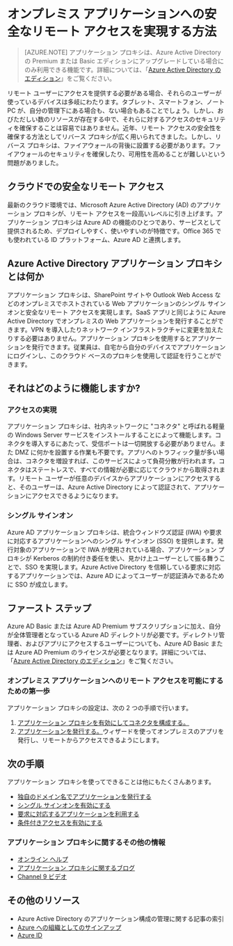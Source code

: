 <properties
	pageTitle="オンプレミス アプリへの安全なリモート アクセスを実現する方法"
	description="Azure AD アプリケーション プロキシを使用して、オンプレミス アプリへの安全なリモート アクセスを実現する方法について取り上げます。"
	services="active-directory"
	documentationCenter=""
	authors="kgremban"
	manager="stevenpo"
	editor=""/>

<tags
	ms.service="active-directory"
	ms.workload="identity"
	ms.tgt_pltfrm="na"
	ms.devlang="na"
	ms.topic="article"
	ms.date="04/12/2016"
	ms.author="kgremban"/>

# オンプレミス アプリケーションへの安全なリモート アクセスを実現する方法

> [AZURE.NOTE] アプリケーション プロキシは、Azure Active Directory の Premium または Basic エディションにアップグレードしている場合にのみ利用できる機能です。詳細については、「[Azure Active Directory のエディション](active-directory-editions.md)」をご覧ください。

リモート ユーザーにアクセスを提供する必要がある場合、それらのユーザーが使っているデバイスは多岐にわたります。タブレット、スマートフォン、ノート PC が、自分の管理下にある場合も、ない場合もあることでしょう。しかし、おびただしい数のリソースが存在する中で、それらに対するアクセスのセキュリティを確保することは容易ではありません。近年、リモート アクセスの安全性を確保する方法としてリバース プロキシが広く用いられてきました。しかし、リバース プロキシは、ファイアウォールの背後に設置する必要があります。ファイアウォールのセキュリティを確保したり、可用性を高めることが難しいという問題がありました。

## クラウドでの安全なリモート アクセス
最新のクラウド環境では、Microsoft Azure Active Directory (AD) のアプリケーション プロキシが、リモート アクセスを一段高いレベルに引き上げます。アプリケーション プロキシは Azure AD の機能のひとつであり、サービスとして提供されるため、デプロイしやすく、使いやすいのが特徴です。Office 365 でも使われている ID プラットフォーム、Azure AD と連携します。

## Azure Active Directory アプリケーション プロキシとは何か
アプリケーション プロキシは、SharePoint サイトや Outlook Web Access などのオンプレミスでホストされている Web アプリケーションのシングル サインオンと安全なリモート アクセスを実現します。SaaS アプリと同じように Azure Active Directory でオンプレミスの Web アプリケーションを発行することができます。VPN を導入したりネットワーク インフラストラクチャに変更を加えたりする必要はありません。アプリケーション プロキシを使用するとアプリケーションを発行できます。従業員は、自宅から自分のデバイスでアプリケーションにログインし、このクラウド ベースのプロキシを使用して認証を行うことができます。

## それはどのように機能しますか?
### アクセスの実現
アプリケーション プロキシは、社内ネットワークに "コネクタ" と呼ばれる軽量の Windows Server サービスをインストールすることによって機能します。コネクタを導入するにあたって、受信ポートは一切開放する必要がありません。また DMZ に何かを設置する作業も不要です。アプリへのトラフィック量が多い場合は、コネクタを増設すれば、このサービスによって負荷分散が行われます。コネクタはステートレスで、すべての情報が必要に応じてクラウドから取得されます。リモート ユーザーが任意のデバイスからアプリケーションにアクセスすると、そのユーザーは、Azure Active Directory によって認証されて、アプリケーションにアクセスできるようになります。

### シングル サインオン
Azure AD アプリケーション プロキシは、統合ウィンドウズ認証 (IWA) や要求に対応するアプリケーションへのシングル サインオン (SSO) を提供します。発行対象のアプリケーションで IWA が使用されている場合、アプリケーション プロキシが Kerberos の制約付き委任を使い、見かけ上ユーザーとして振る舞うことで、SSO を実現します。Azure Active Directory を信頼している要求に対応するアプリケーションでは、Azure AD によってユーザーが認証済みであるために SSO が成立します。

## ファースト ステップ
Azure AD Basic または Azure AD Premium サブスクリプションに加え、自分が全体管理者となっている Azure AD ディレクトリが必要です。ディレクトリ管理者、およびアプリにアクセスするユーザーについても、Azure AD Basic または Azure AD Premium のライセンスが必要となります。詳細については、「[Azure Active Directory のエディション](active-directory-editions.md)」をご覧ください。

### オンプレミス アプリケーションへのリモート アクセスを可能にするための第一歩
アプリケーション プロキシの設定は、次の 2 つの手順で行います。

1. [アプリケーション プロキシを有効にしてコネクタを構成する。](active-directory-application-proxy-enable.md)  
2. [アプリケーションを発行する。](active-directory-application-proxy-publish.md)ウィザードを使ってオンプレミスのアプリを発行し、リモートからアクセスできるようにします。

## 次の手順
アプリケーション プロキシを使ってできることは他にもたくさんあります。

- [独自のドメイン名でアプリケーションを発行する](active-directory-application-proxy-custom-domains.md)
- [シングル サインオンを有効にする](active-directory-application-proxy-sso-using-kcd.md)
- [要求に対応するアプリケーションを利用する](active-directory-application-proxy-claims-aware-apps.md)
- [条件付きアクセスを有効にする](active-directory-application-proxy-conditional-access.md)


### アプリケーション プロキシに関するその他の情報
- [オンライン ヘルプ](active-directory-application-proxy-enable.md)
- [アプリケーション プロキシに関するブログ](http://blogs.technet.com/b/applicationproxyblog/)
- [Channel 9 ビデオ](http://channel9.msdn.com/events/Ignite/2015/BRK3864)

## その他のリソース
- Azure Active Directory のアプリケーション構成の管理に関する記事の索引
- [Azure への組織としてのサインアップ](sign-up-organization.md)
- [Azure ID](fundamentals-identity.md)

<!---HONumber=AcomDC_0413_2016-->